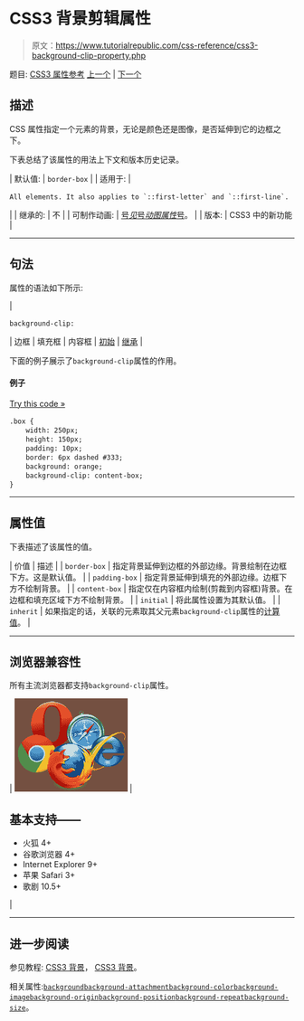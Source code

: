 # CSS3 背景剪辑属性

> 原文：<https://www.tutorialrepublic.com/css-reference/css3-background-clip-property.php>

题目: [CSS3 属性参考](css3-properties.php) [上一个](css-background-attachment-property.php) | [下一个](css-background-color-property.php)

## 描述

CSS 属性指定一个元素的背景，无论是颜色还是图像，是否延伸到它的边框之下。

下表总结了该属性的用法上下文和版本历史记录。

| 默认值: | `border-box` |
| 适用于: | 

```
All elements. It also applies to `::first-letter` and `::first-line`.
```

 |
| 继承的: | 不 |
| 可制作动画: | [号*见*号*动图属性*号](css-animatable-properties.php)。 |
| 版本: | CSS3 中的新功能 |

* * *

## 句法

属性的语法如下所示:

| 

```
background-clip: 
```

 | 边框 &#124; 填充框 &#124; 内容框 &#124; [初始](../definitions.php#initial) &#124; [继承](../definitions.php#inherit) |

下面的例子展示了`background-clip`属性的作用。

#### 例子

[Try this code »](../codelab.php?topic=css3&file=background-clip-property "Try this code using online Editor")

```
.box {
    width: 250px;
    height: 150px;
    padding: 10px;
    border: 6px dashed #333;
    background: orange;
    background-clip: content-box;
}
```

* * *

## 属性值

下表描述了该属性的值。

| 价值 | 描述 |
| `border-box` | 指定背景延伸到边框的外部边缘。背景绘制在边框下方。这是默认值。 |
| `padding-box` | 指定背景延伸到填充的外部边缘。边框下方不绘制背景。 |
| `content-box` | 指定仅在内容框内绘制(剪裁到内容框)背景。在边框和填充区域下方不绘制背景。 |
| `initial` | 将此属性设置为其默认值。 |
| `inherit` | 如果指定的话，关联的元素取其父元素`background-clip`属性的[计算值](../definitions.php#computed-value)。 |

* * *

## 浏览器兼容性

所有主流浏览器都支持`background-clip`属性。

| ![Browsers Icon](img/e9331123c77668c1832e541c2fca1002.png) | 

## 基本支持——

*   火狐 4+
*   谷歌浏览器 4+
*   Internet Explorer 9+
*   苹果 Safari 3+
*   歌剧 10.5+

 |

* * *

## 进一步阅读

参见教程: [CSS3 背景](../css-tutorial/css3-background.php)， [CSS3 背景](../css-tutorial/css3-background.php)。

相关属性:[`background`](css-background-property.php)[`background-attachment`](css-background-attachment-property.php)[`background-color`](css-background-color-property.php)[`background-image`](css-background-image-property.php)[`background-origin`](css3-background-origin-property.php)[`background-position`](css-background-position-property.php)[`background-repeat`](css-background-repeat-property.php)[`background-size`](css3-background-size-property.php)。